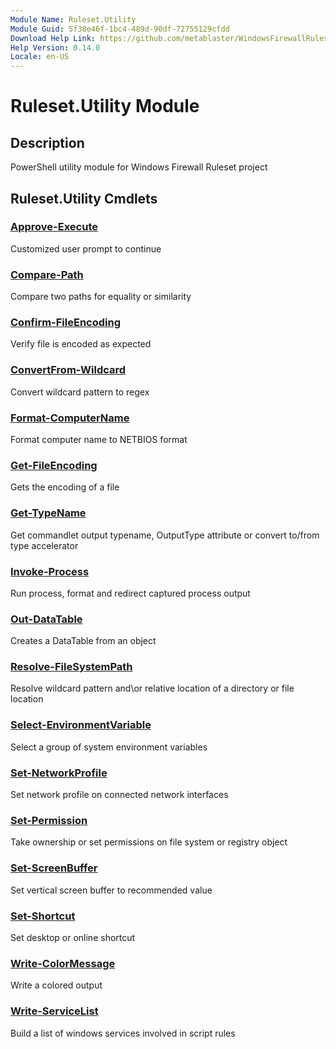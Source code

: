 ```yaml
---
Module Name: Ruleset.Utility
Module Guid: 5f38e46f-1bc4-489d-90df-72755129cfdd
Download Help Link: https://github.com/metablaster/WindowsFirewallRuleset/tree/master/Config/HelpContent/0.14.0
Help Version: 0.14.0
Locale: en-US
---
```


# Ruleset.Utility Module

## Description

PowerShell utility module for Windows Firewall Ruleset project

## Ruleset.Utility Cmdlets

### [Approve-Execute](Approve-Execute.md)

Customized user prompt to continue

### [Compare-Path](Compare-Path.md)

Compare two paths for equality or similarity

### [Confirm-FileEncoding](Confirm-FileEncoding.md)

Verify file is encoded as expected

### [ConvertFrom-Wildcard](ConvertFrom-Wildcard.md)

Convert wildcard pattern to regex

### [Format-ComputerName](Format-ComputerName.md)

Format computer name to NETBIOS format

### [Get-FileEncoding](Get-FileEncoding.md)

Gets the encoding of a file

### [Get-TypeName](Get-TypeName.md)

Get commandlet output typename, OutputType attribute or convert to/from type accelerator

### [Invoke-Process](Invoke-Process.md)

Run process, format and redirect captured process output

### [Out-DataTable](Out-DataTable.md)

Creates a DataTable from an object

### [Resolve-FileSystemPath](Resolve-FileSystemPath.md)

Resolve wildcard pattern and\or relative location of a directory or file location

### [Select-EnvironmentVariable](Select-EnvironmentVariable.md)

Select a group of system environment variables

### [Set-NetworkProfile](Set-NetworkProfile.md)

Set network profile on connected network interfaces

### [Set-Permission](Set-Permission.md)

Take ownership or set permissions on file system or registry object

### [Set-ScreenBuffer](Set-ScreenBuffer.md)

Set vertical screen buffer to recommended value

### [Set-Shortcut](Set-Shortcut.md)

Set desktop or online shortcut

### [Write-ColorMessage](Write-ColorMessage.md)

Write a colored output

### [Write-ServiceList](Write-ServiceList.md)

Build a list of windows services involved in script rules
